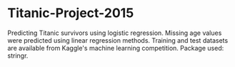 # Titanic-Project-2015
Predicting Titanic survivors using logistic regression. Missing age values were predicted using linear regression methods. Training and test datasets are available from Kaggle's machine learning competition. Package used: stringr.
